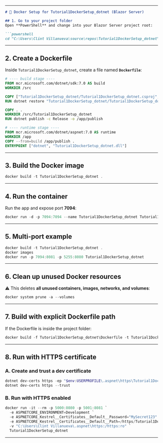 

---

````markdown
# 🚀 Docker Setup for Tutorial1DockerSetup_dotnet (Blazor Server)

## 1. Go to your project folder
Open **PowerShell** and change into your Blazor Server project root:

```powershell
cd "C:\Users\Clint Villanueva\source\repos\Tutorial1DockerSetup_dotnet"
````

---

## 2. Create a Dockerfile

Inside `Tutorial1DockerSetup_dotnet`, create a file named **`Dockerfile`**:

```dockerfile
# ---- build stage ----
FROM mcr.microsoft.com/dotnet/sdk:7.0 AS build
WORKDIR /src

COPY ["Tutorial1DockerSetup_dotnet/Tutorial1DockerSetup_dotnet.csproj", "Tutorial1DockerSetup_dotnet/"]
RUN dotnet restore "Tutorial1DockerSetup_dotnet/Tutorial1DockerSetup_dotnet.csproj"

COPY . .
WORKDIR /src/Tutorial1DockerSetup_dotnet
RUN dotnet publish -c Release -o /app/publish

# ---- runtime stage ----
FROM mcr.microsoft.com/dotnet/aspnet:7.0 AS runtime
WORKDIR /app
COPY --from=build /app/publish .
ENTRYPOINT ["dotnet", "Tutorial1DockerSetup_dotnet.dll"]
```


---

## 3. Build the Docker image

```powershell
docker build -t Tutorial1DockerSetup_dotnet .
```

---

## 4. Run the container

Run the app and expose port **7094**:

```powershell
docker run -d -p 7094:7094 --name Tutorial1DockerSetup_dotnet Tutorial1DockerSetup_dotnet
```

---

## 5. Multi-port example

```powershell
docker build -t Tutorial1DockerSetup_dotnet .
docker images
docker run -p 7094:8081 -p 5255:8080 Tutorial1DockerSetup_dotnet
```

---

## 6. Clean up unused Docker resources

⚠️ This deletes **all unused containers, images, networks, and volumes**:

```powershell
docker system prune -a --volumes
```

---

## 7. Build with explicit Dockerfile path

If the Dockerfile is inside the project folder:

```powershell
docker build -f Tutorial1DockerSetup_dotnet\Dockerfile -t Tutorial1DockerSetup_dotnet .
```

---

## 8. Run with HTTPS certificate

### A. Create and trust a dev certificate

```powershell
dotnet dev-certs https -ep "$env:USERPROFILE\.aspnet\https\Tutorial1DockerSetup_dotnet.pfx" -p "MySecret123"
dotnet dev-certs https --trust
```

### B. Run with HTTPS enabled

```powershell
docker run -it --rm -p 5000:8080 -p 5001:8081 `
  -e ASPNETCORE_ENVIRONMENT=Development `
  -e ASPNETCORE_Kestrel__Certificates__Default__Password="MySecret123" `
  -e ASPNETCORE_Kestrel__Certificates__Default__Path=/https/Tutorial1DockerSetup_dotnet.pfx `
  -v "C:\Users\Clint Villanueva\.aspnet\https:/https:ro" `
  Tutorial1DockerSetup_dotnet
```

---


